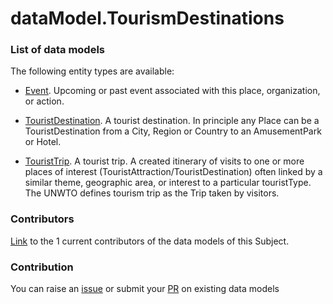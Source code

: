 # dataModel.TourismDestinations

### List of data models

The following entity types are available:
- [Event](https://github.com/smart-data-models/dataModel.TourismDestinations/blob/master/Event/README.md). Upcoming or past event associated with this place, organization, or action.

- [TouristDestination](https://github.com/smart-data-models/dataModel.TourismDestinations/blob/master/TouristDestination/README.md). A tourist destination. In principle any Place can be a TouristDestination from a City, Region or Country to an AmusementPark or Hotel.

- [TouristTrip](https://github.com/smart-data-models/dataModel.TourismDestinations/blob/master/TouristTrip/README.md). A tourist trip. A created itinerary of visits to one or more places of interest (TouristAttraction/TouristDestination) often linked by a similar theme, geographic area, or interest to a particular touristType. The UNWTO defines tourism trip as the Trip taken by visitors.



### Contributors
[Link](https://github.com/smart-data-models/dataModel.TourismDestinations/blob/master/CONTRIBUTORS.yaml) to the 1 current contributors of the data models of this Subject.


### Contribution
You can raise an [issue](https://github.com/smart-data-models/dataModel.TourismDestinations/issues) or submit your [PR](https://github.com/smart-data-models/dataModel.TourismDestinations/pulls) on existing data models
